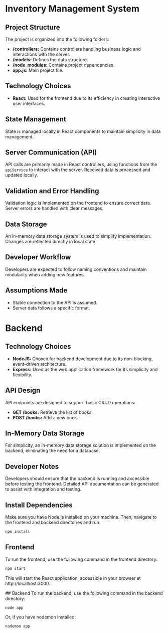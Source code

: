 # Inventory Management System

## Project Structure

The project is organized into the following folders:

- **/controllers:** Contains controllers handling business logic and interactions with the server.
- **/models:** Defines the data structure.
- **/node_modules:** Contains project dependencies.
- **app.js:** Main project file.

## Technology Choices

- **React:** Used for the frontend due to its efficiency in creating interactive user interfaces.

## State Management

State is managed locally in React components to maintain simplicity in data management.

## Server Communication (API)

API calls are primarily made in React controllers, using functions from the `apiService` to interact with the server. Received data is processed and updated locally.

## Validation and Error Handling

Validation logic is implemented on the frontend to ensure correct data. Server errors are handled with clear messages.

## Data Storage

An in-memory data storage system is used to simplify implementation. Changes are reflected directly in local state.

## Developer Workflow

Developers are expected to follow naming conventions and maintain modularity when adding new features.

## Assumptions Made

- Stable connection to the API is assumed.
- Server data follows a specific format.

# Backend

## Technology Choices

- **NodeJS:** Chosen for backend development due to its non-blocking, event-driven architecture.
- **Express:** Used as the web application framework for its simplicity and flexibility.

## API Design

API endpoints are designed to support basic CRUD operations:

- **GET /books:** Retrieve the list of books.
- **POST /books:** Add a new book.
.

## In-Memory Data Storage

For simplicity, an in-memory data storage solution is implemented on the backend, eliminating the need for a database.

## Developer Notes

Developers should ensure that the backend is running and accessible before testing the frontend. Detailed API documentation can be generated to assist with integration and testing.


## Install Dependencies
Make sure you have Node.js installed on your machine. Then, navigate to the frontend and backend directories and run:


```bash 
npm install

```
## Frontend
To run the frontend, use the following command in the frontend directory:

```bash 
npm start

```

This will start the React application, accessible in your browser at http://localhost:3000.

## Backend
To run the backend, use the following command in the backend directory:

```bash 
node app

```

Or, if you have nodemon installed:
```bash 
nodemon app

```